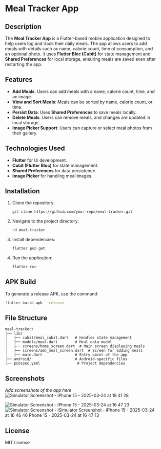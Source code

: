# Meal Tracker App

## Description
The **Meal Tracker App** is a Flutter-based mobile application designed to help users log and track their daily meals. The app allows users to add meals with details such as name, calorie count, time of consumption, and an optional photo. It uses **Flutter Bloc (Cubit)** for state management and **Shared Preferences** for local storage, ensuring meals are saved even after restarting the app.

## Features
- **Add Meals**: Users can add meals with a name, calorie count, time, and an image.
- **View and Sort Meals**: Meals can be sorted by name, calorie count, or time.
- **Persist Data**: Uses **Shared Preferences** to save meals locally.
- **Delete Meals**: Users can remove meals, and changes are updated in local storage.
- **Image Picker Support**: Users can capture or select meal photos from their gallery.

## Technologies Used
- **Flutter** for UI development.
- **Cubit (Flutter Bloc)** for state management.
- **Shared Preferences** for data persistence.
- **Image Picker** for handling meal images.

## Installation
1. Clone the repository:
   ```sh
   git clone https://github.com/your-repo/meal-tracker.git
   ```
2. Navigate to the project directory:
   ```sh
   cd meal-tracker
   ```
3. Install dependencies:
   ```sh
   flutter pub get
   ```
4. Run the application:
   ```sh
   flutter run
   ```

## APK Build
To generate a release APK, use the command:
```sh
flutter build apk --release
```

## File Structure
```
meal-tracker/
│── lib/
│   ├── cubit/meal_cubit.dart   # Handles state management
│   ├── models/meal.dart        # Meal data model
│   ├── screens/home_screen.dart  # Main screen displaying meals
│   ├── screens/add_meal_screen.dart  # Screen for adding meals
│   ├── main.dart               # Entry point of the app
│── android/                    # Android-specific files
│── pubspec.yaml                 # Project dependencies
```

## Screenshots
_Add screenshots of the app here_![Simulator Screenshot - iPhone 15 - 2025-03-24 at 18 41 28](https://github.com/user-attachments/assets/c46a0267-dd41-49d8-8f8f-4ce9692c3078)

![Simulator Screenshot - iPhone 15 - 2025-03-24 at 16 47 23](https://github.com/user-attachments/assets/249b8c9a-8b59-48f2-8391-5feefde729d5)![Simulator Screenshot - i![Simulator Screenshot - iPhone 15 - 2025-03-24 at 16 46 46](https://github.com/user-attachments/assets/701d1d22-d34c-4706-abbe-d5d5a20d672e)
Phone 15 - 2025-03-24 at 16 47 13](https://github.com/user-attachments/assets/85da6222-f624-456b-9e90-3960586dd062)


## License
MIT License
